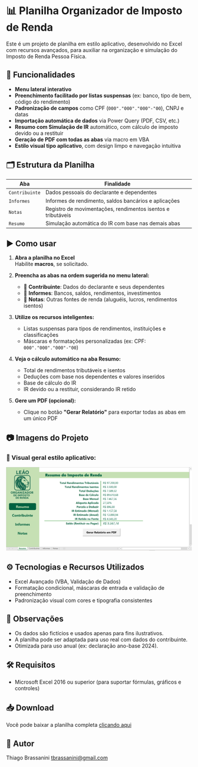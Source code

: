 # 📊 Planilha Organizador de Imposto de Renda

Este é um projeto de planilha em estilo aplicativo, desenvolvido no Excel com recursos avançados, para auxiliar na organização e simulação do Imposto de Renda Pessoa Física.

## 📌 Funcionalidades

- **Menu lateral interativo**
- **Preenchimento facilitado por listas suspensas** (ex: banco, tipo de bem, código do rendimento)
- **Padronização de campos** como CPF (`000"."000"."000"-"00`), CNPJ e datas
- **Importação automática de dados** via Power Query (PDF, CSV, etc.)
- **Resumo com Simulação de IR** automático, com cálculo de imposto devido ou a restituir
- **Geração de PDF com todas as abas** via macro em VBA
- **Estilo visual tipo aplicativo**, com design limpo e navegação intuitiva

## 🗂️ Estrutura da Planilha

| Aba            | Finalidade |
|----------------|------------|
| `Contribuinte` | Dados pessoais do declarante e dependentes |
| `Informes`     | Informes de rendimento, saldos bancários e aplicações |
| `Notas`        | Registro de movimentações, rendimentos isentos e tributáveis |
| `Resumo`       | Simulação automática do IR com base nas demais abas |

## ▶️ Como usar

1. **Abra a planilha no Excel**  
   Habilite **macros**, se solicitado.

2. **Preencha as abas na ordem sugerida no menu lateral:**
   - 🔹 **Contribuinte**: Dados do declarante e seus dependentes
   - 🔹 **Informes**: Bancos, saldos, rendimentos, investimentos
   - 🔹 **Notas**: Outras fontes de renda (aluguéis, lucros, rendimentos isentos)

3. **Utilize os recursos inteligentes:**
   - Listas suspensas para tipos de rendimentos, instituições e classificações
   - Máscaras e formatações personalizadas (ex: CPF: `000"."000"."000"-"00`)

4. **Veja o cálculo automático na aba Resumo:**
   - Total de rendimentos tributáveis e isentos
   - Deduções com base nos dependentes e valores inseridos
   - Base de cálculo do IR
   - IR devido ou a restituir, considerando IR retido

5. **Gere um PDF (opcional):**
   - Clique no botão **"Gerar Relatório"** para exportar todas as abas em um único PDF

## 📷 Imagens do Projeto

### 🎨 Visual geral estilo aplicativo:
![Menu lateral](image/PrintScreenProjeto.png)

## ⚙️ Tecnologias e Recursos Utilizados

- Excel Avançado (VBA, Validação de Dados)
- Formatação condicional, máscaras de entrada e validação de preenchimento
- Padronização visual com cores e tipografia consistentes

## 📝 Observações

- Os dados são fictícios e usados apenas para fins ilustrativos.
- A planilha pode ser adaptada para uso real com dados do contribuinte.
- Otimizada para uso anual (ex: declaração ano-base 2024).

## 🛠️ Requisitos

- Microsoft Excel 2016 ou superior (para suportar fórmulas, gráficos e controles)

## 📥 Download

Você pode baixar a planilha completa [clicando aqui](https://github.com/tbrssnn/planilha-organizador-ir/raw/main/files/Projeto-OrganizadorIR-Macro-VersaoFinal.xlsm)

## 🧠 Autor

Thiago Brassanini
tbrassanini@gmail.com

